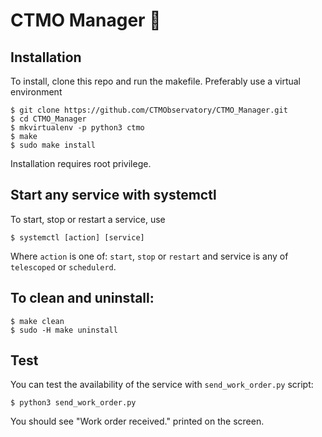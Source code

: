 # CTMO Manager :telescope:

## Installation

To install, clone this repo and run the makefile.
Preferably use a virtual environment

    $ git clone https://github.com/CTMObservatory/CTMO_Manager.git
    $ cd CTMO_Manager
    $ mkvirtualenv -p python3 ctmo
    $ make
    $ sudo make install

Installation requires root privilege.

## Start any service with systemctl

To start, stop or restart a service, use

    $ systemctl [action] [service]

Where `action` is one of: `start`, `stop` or `restart`
and service is any of `telescoped` or `schedulerd`.

## To clean and uninstall:

    $ make clean
    $ sudo -H make uninstall

## Test

You can test the availability of the service with `send_work_order.py` script:

    $ python3 send_work_order.py

You should see "Work order received." printed on the screen.
